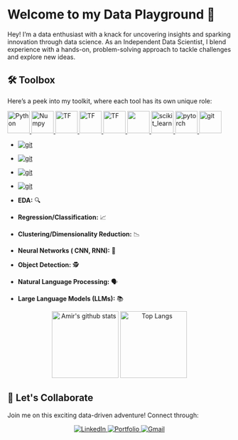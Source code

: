 # Welcome to my Data Playground 🚀

Hey! I’m a data enthusiast with a knack for uncovering insights and sparking innovation through data science. As an Independent Data Scientist, I blend experience with a hands-on, problem-solving approach to tackle challenges and explore new ideas.

## 🛠️ Toolbox

Here’s a peek into my toolkit, where each tool has its own unique role:

<a href="https://www.python.org/" target="_blank"><img src="https://user-images.githubusercontent.com/25181517/183423507-c056a6f9-1ba8-4312-a350-19bcbc5a8697.png" alt="Python" width="50" height="50">
<a href="https://numpy.org/" target="_blank"><img src="https://github.com/marwin1991/profile-technology-icons/assets/76012086/4ec200c2-acdf-4c42-b419-cd49cba3d09f" alt="Numpy" width="50" height="50">
<a href="https://www.tensorflow.org" target="_blank"><img src="https://user-images.githubusercontent.com/25181517/223639822-2a01e63a-a7f9-4a39-8930-61431541bc06.png" alt="TF" width="50" height="50">
<a href="https://www.postgresql.org/" target="_blank"><img src="https://user-images.githubusercontent.com/25181517/117208740-bfb78400-adf5-11eb-97bb-09072b6bedfc.png" alt="TF" width="50" height="50">
<a href="https://www.docker.com/" target="_blank"><img src="https://user-images.githubusercontent.com/25181517/117207330-263ba280-adf4-11eb-9b97-0ac5b40bc3be.png" alt="TF" width="50" height="50">
<a href="https://pandas.pydata.org/" target="_blank"><img src="https://github.com/marwin1991/profile-technology-icons/assets/76012086/24b02d77-2f28-43c7-b5d6-e15e3395851b" width="50" height="50">
<a href="https://scikit-learn.org/" target="_blank"> <img src="https://upload.wikimedia.org/wikipedia/commons/0/05/Scikit_learn_logo_small.svg" alt="scikit_learn" width="50" height="50"/> </a>
<a href="https://pytorch.org/" target="_blank"> <img src="https://www.vectorlogo.zone/logos/pytorch/pytorch-icon.svg" alt="pytorch" width="50" height="50"/> </a>
</a> <a href="https://git-scm.com/" target="_blank"> <img src="https://www.vectorlogo.zone/logos/git-scm/git-scm-icon.svg" alt="git" width="50" height="50"/>
- <a href="https://matplotlib.org/" target="_blank"> <img src="https://img.shields.io/badge/Matplotlib-%23ffffff.svg?style=for-the-badge&logo=Matplotlib&logoColor" alt="git" /></a>
- <a href="https://www.langchain.com/" target="_blank"> <img src="https://img.shields.io/badge/langchain-1C3C3C?style=for-the-badge&logo=langchain&logoColor=white" alt="git" /></a>
- <a href="https://www.microsoft.com/en-us/power-platform/products/power-bi" target="_blank"><img src="https://img.shields.io/badge/power_bi-F2C811?style=for-the-badge&logo=powerbi&logoColor=black" alt="git" /></a>

- <a href="https://www.tableau.com/" target="_blank"> <img src="https://img.shields.io/badge/Tableau-E97627?style=for-the-badge&logo=Tableau&logoColor=white" alt="git" /></a>


- **EDA:** 🔍
- **Regression/Classification:** 📈
- **Clustering/Dimensionality Reduction:** 📉
- **Neural Networks ( CNN, RNN):** 🧠
- **Object Detection:** 🕵️
- **Natural Language Processing:** 🗣️
- **Large Language Models (LLMs):** 📚


<p align="center">
      <td>
        <img src="https://github-readme-stats.vercel.app/api?username=AmirMohammadiKarbalaei&rank_icon=github&show_icons=true&theme=dracula&hide=issues" alt="Amir's github stats" height="150" />
      </td>
      <td>
        <img src="https://github-readme-stats.vercel.app/api/top-langs/?username=AmirMohammadiKarbalaei&theme=dracula&hide_progress=true" alt="Top Langs" height="150" />
      </td>
</p>

## 🤝 Let's Collaborate

Join me on this exciting data-driven adventure! Connect through:
<p align="center">
<a href="https://www.linkedin.com/in/amir-mohammadikarbalaei-65b958193/">
    <img src="https://img.shields.io/badge/LinkedIn-0077B5?style=for-the-badge&logo=linkedin&logoColor=white" alt="LinkedIn">
</a>
<a href="https://amirmohammadikarbalaei.github.io/DataScience.github.io//">
    <img src="https://img.shields.io/badge/Portfolio-255E63?style=for-the-badge&logo=About.me&logoColor=white" alt="Portfolio">
</a>
<a href="mailto:a.mohammadikarbalaei@gmail.com">
    <img src="https://img.shields.io/badge/Gmail-D14836?style=for-the-badge&logo=gmail&logoColor=white" alt="Gmail">
</p>
